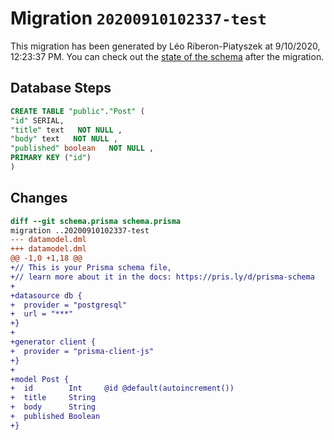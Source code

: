 # Migration `20200910102337-test`

This migration has been generated by Léo Riberon-Piatyszek at 9/10/2020, 12:23:37 PM.
You can check out the [state of the schema](./schema.prisma) after the migration.

## Database Steps

```sql
CREATE TABLE "public"."Post" (
"id" SERIAL,
"title" text   NOT NULL ,
"body" text   NOT NULL ,
"published" boolean   NOT NULL ,
PRIMARY KEY ("id")
)
```

## Changes

```diff
diff --git schema.prisma schema.prisma
migration ..20200910102337-test
--- datamodel.dml
+++ datamodel.dml
@@ -1,0 +1,18 @@
+// This is your Prisma schema file,
+// learn more about it in the docs: https://pris.ly/d/prisma-schema
+
+datasource db {
+  provider = "postgresql"
+  url = "***"
+}
+
+generator client {
+  provider = "prisma-client-js"
+}
+
+model Post {
+  id        Int     @id @default(autoincrement())
+  title     String
+  body      String
+  published Boolean
+}
```


